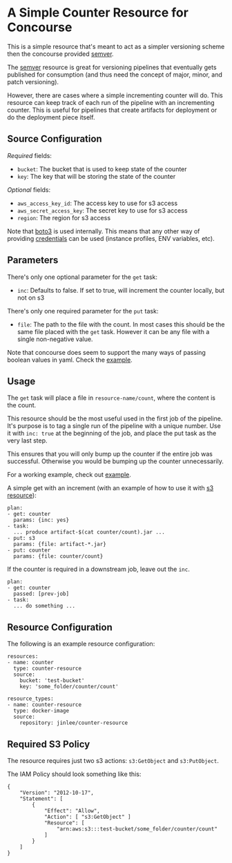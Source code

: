# A Simple Counter Resource for Concourse

This is a simple resource that's meant to act as a simpler versioning scheme
then the concourse provided [semver][semver].

The [semver][semver] resource is great for versioning pipelines that eventually
gets published for consumption (and thus need the concept of major, minor, and
patch versioning).

However, there are cases where a simple incrementing counter will do. This
resource can keep track of each run of the pipeline with an incrementing
counter. This is useful for pipelines that create artifacts for deployment or do
the deployment piece itself.

## Source Configuration

_Required_ fields:

  - `bucket`: The bucket that is used to keep state of the counter
  - `key`: The key that will be storing the state of the counter

_Optional_ fields:

  - `aws_access_key_id`: The access key to use for s3 access
  - `aws_secret_access_key`: The secret key to use for s3 access
  - `region`: The region for s3 access

Note that [boto3][boto3] is used internally. This means that any other way of
providing [credentials][cred] can be used (instance profiles, ENV variables,
etc).

## Parameters

There's only one optional parameter for the `get` task:

  - `inc`: Defaults to false. If set to true, will increment the counter locally,
    but not on s3

There's only one required parameter for the `put` task:

  - `file`: The path to the file with the count. In most cases this should be
    the same file placed with the `get` task. However it can be any file with a
    single non-negative value.

Note that concourse does seem to support the many ways of passing boolean values
in yaml. Check the [example][example].

## Usage

The `get` task will place a file in `resource-name/count`, where the content is
the count.

This resource should be the most useful used in the first job of the pipeline.
It's purpose is to tag a single run of the pipeline with a unique number. Use
it with `inc: true` at the beginning of the job, and place the put task as the
very last step.

This ensures that you will only bump up the counter if the entire job was
successful. Otherwise you would be bumping up the counter unnecessarily.

For a working example, check out [example][example].

A simple get with an increment (with an example of how to use it with [s3
resource][s3]):

    plan:
    - get: counter
      params: {inc: yes}
    - task:
      ... produce artifact-$(cat counter/count).jar ...
    - put: s3
      params: {file: artifact-*.jar}
    - put: counter
      params: {file: counter/count}

If the counter is required in a downstream job, leave out the `inc`.

    plan:
    - get: counter
      passed: [prev-job]
    - task:
      ... do something ...

## Resource Configuration

The following is an example resource configuration:

    resources:
    - name: counter
      type: counter-resource
      source:
        bucket: 'test-bucket'
        key: 'some_folder/counter/count'

    resource_types:
    - name: counter-resource
      type: docker-image
      source:
        repository: jinlee/counter-resource

## Required S3 Policy

The resource requires just two s3 actions: `s3:GetObject` and `s3:PutObject`.

The IAM Policy should look something like this:

    {
        "Version": "2012-10-17",
        "Statement": [
            {
                "Effect": "Allow",
                "Action": [ "s3:GetObject" ]
                "Resource": [
                    "arn:aws:s3:::test-bucket/some_folder/counter/count"
                ]
            }
        ]
    }

[semver]:  https://github.com/concourse/semver-resource
[s3]:      https://github.com/concourse/s3-resource
[boto3]:   https://boto3.readthedocs.io/en/latest/
[cred]:    https://boto3.readthedocs.io/en/latest/guide/configuration.html
[example]: example.yml
